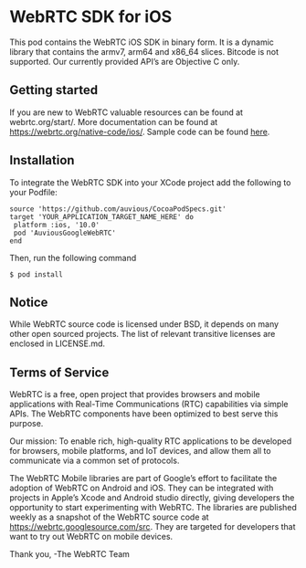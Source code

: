 # WebRTC SDK for iOS
This pod contains the WebRTC iOS SDK in binary form. It is a dynamic library
that contains the armv7, arm64 and x86_64 slices.
Bitcode is not supported.
Our currently provided API’s are Objective C only.

## Getting started
If you are new to WebRTC valuable resources can be found at webrtc.org/start/.
More documentation can be found at https://webrtc.org/native-code/ios/.
Sample code can be found [here](https://webrtc.googlesource.com/src/+/master/examples/objc/AppRTCMobile/).

## Installation
To integrate the WebRTC SDK into your XCode project add the following to your
Podfile:


```
source 'https://github.com/auvious/CocoaPodSpecs.git'
target 'YOUR_APPLICATION_TARGET_NAME_HERE' do
 platform :ios, '10.0'
 pod 'AuviousGoogleWebRTC'
end
```

Then, run the following command

```
$ pod install
```

## Notice
While WebRTC source code is licensed under BSD, it depends on many
other open sourced projects. The list of relevant transitive licenses are
enclosed in LICENSE.md.

## Terms of Service
WebRTC is a free, open project that provides browsers and mobile applications
with Real-Time Communications (RTC) capabilities via simple APIs. The WebRTC
components have been optimized to best serve this purpose.

Our mission: To enable rich, high-quality RTC applications to be developed for
browsers, mobile platforms, and IoT devices, and allow them all to communicate
via a common set of protocols.

The WebRTC Mobile libraries are part of Google’s effort to facilitate the
adoption of WebRTC on Android and iOS. They can be integrated with projects in
Apple’s Xcode and Android studio directly, giving developers the opportunity to
start experimenting with WebRTC. The libraries are published weekly as a
snapshot of the WebRTC source code at
https://webrtc.googlesource.com/src. They are targeted for
developers that want to try out WebRTC on mobile devices.

Thank you,
-The WebRTC Team
